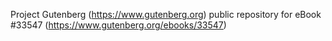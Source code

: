 Project Gutenberg (https://www.gutenberg.org) public repository for eBook #33547 (https://www.gutenberg.org/ebooks/33547)
